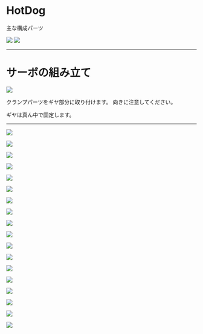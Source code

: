 # HotDog

主な構成パーツ

![](./img/type1_00.png)
![](./img/type1_01.png)
<hr>

# サーボの組み立て

![](./img/type1_02.png)

クランプパーツをギヤ部分に取り付けます。
向きに注意してください。

ギヤは真ん中で固定します。
<hr>

![](./img/type1_03.png)

![](./img/type1_04.png)

![](./img/type1_05.png)

![](./img/type1_06.png)

![](./img/type1_07.png)

![](./img/type1_08.png)

![](./img/type1_09.png)

![](./img/type1_10.png)

![](./img/type1_11.png)

![](./img/type1_12.png)

![](./img/type1_13.png)

![](./img/type1_14.png)

![](./img/type1_15.png)

![](./img/type1_16.png)

![](./img/type1_17.png)

![](./img/type1_18.png)

<ln>

![](./img/type1_19.png)

![](./img/type1_20.png)


